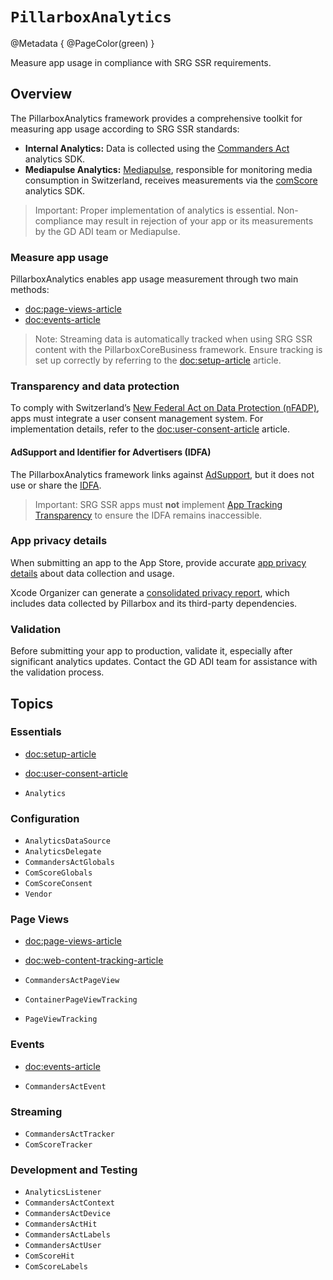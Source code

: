 # ``PillarboxAnalytics``

@Metadata {
    @PageColor(green)
}

Measure app usage in compliance with SRG SSR requirements.

## Overview

The PillarboxAnalytics framework provides a comprehensive toolkit for measuring app usage according to SRG SSR standards:

- **Internal Analytics:** Data is collected using the [Commanders Act](https://www.commandersact.com) analytics SDK.
- **Mediapulse Analytics:** [Mediapulse](https://www.mediapulse.ch), responsible for monitoring media consumption in Switzerland, receives measurements via the [comScore](https://www.comscore.com/) analytics SDK.

> Important: Proper implementation of analytics is essential. Non-compliance may result in rejection of your app or its measurements by the GD ADI team or Mediapulse.

### Measure app usage

PillarboxAnalytics enables app usage measurement through two main methods:

- <doc:page-views-article>
- <doc:events-article>

> Note: Streaming data is automatically tracked when using SRG SSR content with the PillarboxCoreBusiness framework. Ensure tracking is set up correctly by referring to the <doc:setup-article> article.

### Transparency and data protection

To comply with Switzerland’s [New Federal Act on Data Protection (nFADP)](https://www.kmu.admin.ch/kmu/en/home/facts-and-trends/digitization/data-protection/new-federal-act-on-data-protection-nfadp.html), apps must integrate a user consent management system. For implementation details, refer to the <doc:user-consent-article> article.

#### AdSupport and Identifier for Advertisers (IDFA)

The PillarboxAnalytics framework links against [AdSupport](https://developer.apple.com/documentation/adsupport), but it does not use or share the [IDFA](https://developer.apple.com/documentation/adsupport/asidentifiermanager/advertisingidentifier).

> Important: SRG SSR apps must **not** implement [App Tracking Transparency](https://developer.apple.com/documentation/apptrackingtransparency) to ensure the IDFA remains inaccessible.

### App privacy details

When submitting an app to the App Store, provide accurate [app privacy details](https://developer.apple.com/app-store/app-privacy-details/) about data collection and usage.

Xcode Organizer can generate a [consolidated privacy report](https://developer.apple.com/documentation/bundleresources/privacy_manifest_files/describing_data_use_in_privacy_manifests#4239187), which includes data collected by Pillarbox and its third-party dependencies.

### Validation

Before submitting your app to production, validate it, especially after significant analytics updates. Contact the GD ADI team for assistance with the validation process.

## Topics

### Essentials

- <doc:setup-article>
- <doc:user-consent-article>

- ``Analytics``

### Configuration

- ``AnalyticsDataSource``
- ``AnalyticsDelegate``
- ``CommandersActGlobals``
- ``ComScoreGlobals``
- ``ComScoreConsent``
- ``Vendor``

### Page Views

- <doc:page-views-article>
- <doc:web-content-tracking-article>

- ``CommandersActPageView``
- ``ContainerPageViewTracking``
- ``PageViewTracking``

### Events

- <doc:events-article>

- ``CommandersActEvent``

### Streaming

- ``CommandersActTracker``
- ``ComScoreTracker``

### Development and Testing

- ``AnalyticsListener``
- ``CommandersActContext``
- ``CommandersActDevice``
- ``CommandersActHit``
- ``CommandersActLabels``
- ``CommandersActUser``
- ``ComScoreHit``
- ``ComScoreLabels``
